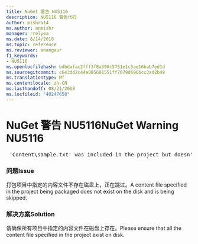 ```yaml
---
title: NuGet 警告 NU5116
description: NU5116 警告代码
author: mishra14
ms.author: anmishr
manager: rrelyea
ms.date: 8/14/2018
ms.topic: reference
ms.reviewer: anangaur
f1_keywords:
- NU5116
ms.openlocfilehash: bdbdafac2fff3f8a390c5751e1c5ae16bab7ed1d
ms.sourcegitcommit: c643dd2c44e085601551ff7079d696bcc3ad2b49
ms.translationtype: MT
ms.contentlocale: zh-CN
ms.lasthandoff: 08/21/2018
ms.locfileid: "40247658"
---
```

# <a name="nuget-warning-nu5116"></a><span data-ttu-id="ab4d6-103">NuGet 警告 NU5116</span><span class="sxs-lookup"><span data-stu-id="ab4d6-103">NuGet Warning NU5116</span></span>
<pre> 'Content\sample.txt' was included in the project but doesn't exist. Skipping...</pre>

### <a name="issue"></a><span data-ttu-id="ab4d6-104">问题</span><span class="sxs-lookup"><span data-stu-id="ab4d6-104">Issue</span></span>

<span data-ttu-id="ab4d6-105">打包项目中指定的内容文件不存在磁盘上，正在跳过。</span><span class="sxs-lookup"><span data-stu-id="ab4d6-105">A content file specified in the project being packaged does not exist on the disk and is being skipped.</span></span>


### <a name="solution"></a><span data-ttu-id="ab4d6-106">解决方案</span><span class="sxs-lookup"><span data-stu-id="ab4d6-106">Solution</span></span>

<span data-ttu-id="ab4d6-107">请确保所有项目中指定的内容文件在磁盘上存在。</span><span class="sxs-lookup"><span data-stu-id="ab4d6-107">Please ensure that all the content file specified in the project exist on disk.</span></span>

